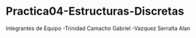 # Practica04-Estructuras-Discretas
Integrantes de Equipo
-Trinidad Camacho Gabriel
-Vazquez Serralta Alan
